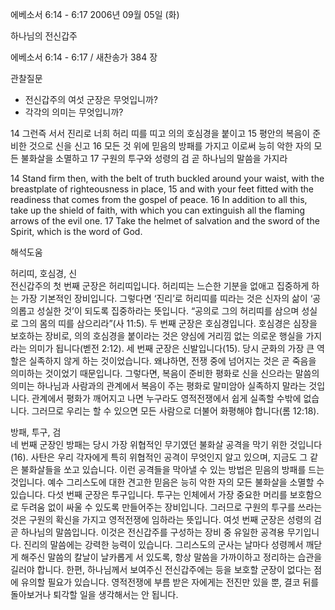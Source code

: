에베소서 6:14 - 6:17 
2006년 09월 05일 (화)

하나님의 전신갑주



에베소서 6:14 - 6:17 / 새찬송가 384 장


관찰질문
- 전신갑주의 여섯 군장은 무엇입니까?
- 각각의 의미는 무엇입니까?

14 그런즉 서서 진리로 너희 허리 띠를 띠고 의의 호심경을 붙이고 15 평안의 복음이 준비한 것으로 신을 신고 16 모든 것 위에 믿음의 방패를 가지고 이로써 능히 악한 자의 모든 불화살을 소멸하고 17 구원의 투구와 성령의 검 곧 하나님의 말씀을 가지라

14  Stand firm then, with the belt of truth buckled around your waist, with the breastplate of righteousness in place, 15  and with your feet fitted with the readiness that comes from the gospel of peace. 16  In addition to all this, take up the shield of faith, with which you can extinguish all the flaming arrows of the evil one. 17  Take the helmet of salvation and the sword of the Spirit, which is the word of God.

해석도움





허리띠, 호심경, 신  
전신갑주의 첫 번째 군장은 허리띠입니다. 허리띠는 느슨한 기분을 없애고 집중하게 하는 가장 기본적인 장비입니다. 그렇다면 ‘진리’로 허리띠를 띠라는 것은 신자의 삶이 ‘공의롭고 성실한 것’이 되도록 집중하라는 뜻입니다. “공의로 그의 허리띠를 삼으며 성실로 그의 몸의 띠를 삼으리라”(사 11:5). 두 번째 군장은 호심경입니다. 호심경은 심장을 보호하는 장비로, 의의 호심경을 붙이라는 것은 양심에 거리낌 없는 의로운 행실을 가지라는 의미가 됩니다(벧전 2:12). 세 번째 군장은 신발입니다(15). 당시 군화의 가장 큰 역할은 실족하지 않게 하는 것이었습니다. 왜냐하면, 전쟁 중에 넘어지는 것은 곧 죽음을 의미하는 것이었기 때문입니다. 그렇다면, 복음이 준비한 평화로 신을 신으라는 말씀의 의미는 하나님과 사람과의 관계에서 복음이 주는 평화로 말미암아 실족하지 말라는 것입니다. 관계에서 평화가 깨어지고 나면 누구라도 영적전쟁에서 쉽게 실족할 수밖에 없습니다. 그러므로 우리는 할 수 있으면 모든 사람으로 더불어 화평해야 합니다(롬 12:18).          

방패, 투구, 검  
네 번째 군장인 방패는 당시 가장 위협적인 무기였던 불화살 공격을 막기 위한 것입니다(16). 사탄은 우리 각자에게 특히 위협적인 공격이 무엇인지 알고 있으며, 지금도 그 같은 불화살들을 쏘고 있습니다. 이런 공격들을 막아낼 수 있는 방법은 믿음의 방패를 드는 것입니다. 예수 그리스도에 대한 견고한 믿음은 능히 악한 자의 모든 불화살을 소멸할 수 있습니다. 다섯 번째 군장은 투구입니다. 투구는 인체에서 가장 중요한 머리를 보호함으로 두려움 없이 싸울 수 있도록 만들어주는 장비입니다. 그러므로 구원의 투구를 쓰라는 것은 구원의 확신을 가지고 영적전쟁에 임하라는 뜻입니다. 여섯 번째 군장은 성령의 검 곧 하나님의 말씀입니다. 이것은 전신갑주를 구성하는 장비 중 유일한 공격용 무기입니다. 진리의 말씀에는 강력한 능력이 있습니다. 그리스도의 군사는 날마다 성령께서 깨닫게 해주신 말씀의 칼날이 날카롭게 서 있도록, 항상 말씀을 가까이하고 정리하는 습관을 길러야 합니다. 한편, 하나님께서 보여주신 전신갑주에는 등을 보호할 군장이 없다는 점에 유의할 필요가 있습니다. 영적전쟁에 부름 받은 자에게는 전진만 있을 뿐, 결코 뒤를 돌아보거나 퇴각할 일을 생각해서는 안 됩니다.